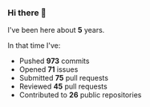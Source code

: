 ### Hi there 👋

I've been here about **5** years.

In that time I've:

- Pushed **973** commits
- Opened **71** issues
- Submitted **75** pull requests
- Reviewed **45** pull requests
- Contributed to **26** public repositories

<!-- ![My scrobbles](https://lastfm-recently-played.vercel.app/api?user=dotdub) -->
